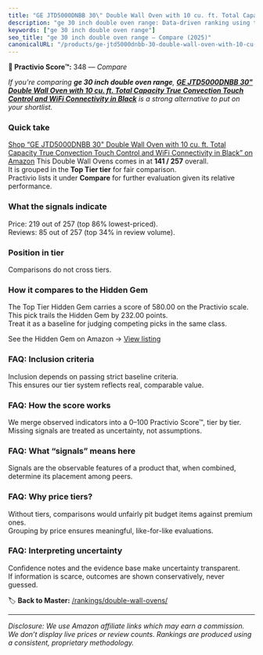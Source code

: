 ```yaml
---
title: "GE JTD5000DNBB 30\" Double Wall Oven with 10 cu. ft. Total Capacity True Convection Touch Control and WiFi Connectivity in Black"
description: "ge 30 inch double oven range: Data-driven ranking using the Practivio Score™. Positioned by quality, value, demand, findability, momentum."
keywords: ["ge 30 inch double oven range"]
seo_title: "ge 30 inch double oven range — Compare (2025)"
canonicalURL: "/products/ge-jtd5000dnbb-30-double-wall-oven-with-10-cu-ft-total-capacity-true-convection-touch-control-and-wifi-connectivity-in-black-B082S3P4XQ/"
---
```


**🛒 Practivio Score™:** 348 — _Compare_


*If you're comparing **ge 30 inch double oven range**, **[GE JTD5000DNBB 30" Double Wall Oven with 10 cu. ft. Total Capacity True Convection Touch Control and WiFi Connectivity in Black](https://www.amazon.com/dp/B082S3P4XQ?tag=practivio-20)** is a strong alternative to put on your shortlist.*
### Quick take
[Shop “GE JTD5000DNBB 30" Double Wall Oven with 10 cu. ft. Total Capacity True Convection Touch Control and WiFi Connectivity in Black” on Amazon](https://www.amazon.com/dp/B082S3P4XQ?tag=practivio-20)
This Double Wall Ovens comes in at **141 / 257** overall.  
It is grouped in the **Top Tier tier** for fair comparison.  
Practivio lists it under **Compare** for further evaluation given its relative performance.

### What the signals indicate
Price: 219 out of 257 (top 86% lowest-priced).  
Reviews: 85 out of 257 (top 34% in review volume).  

### Position in tier
Comparisons do not cross tiers.

### How it compares to the Hidden Gem
The Top Tier Hidden Gem carries a score of 580.00 on the Practivio scale.  
This pick trails the Hidden Gem by 232.00 points.  
Treat it as a baseline for judging competing picks in the same class.  

See the Hidden Gem on Amazon → [View listing](https://www.amazon.com/dp/B00N45FU58?tag=practivio-20)

### FAQ: Inclusion criteria
Inclusion depends on passing strict baseline criteria.  
This ensures our tier system reflects real, comparable value.

### FAQ: How the score works
We merge observed indicators into a 0–100 Practivio Score™, tier by tier.  
Missing signals are treated as uncertainty, not assumptions.

### FAQ: What “signals” means here
Signals are the observable features of a product that, when combined, determine its placement among peers.

### FAQ: Why price tiers?
Without tiers, comparisons would unfairly pit budget items against premium ones.  
Grouping by price ensures meaningful, like-for-like evaluations.

### FAQ: Interpreting uncertainty
Confidence notes and the evidence base make uncertainty transparent.  
If information is scarce, outcomes are shown conservatively, never guessed.

<!-- Missing template for Compare/CompareWithinPriceClass -->


🏷️ **Back to Master:** [/rankings/double-wall-ovens/](/rankings/double-wall-ovens/)

---
_Disclosure: We use Amazon affiliate links which may earn a commission. We don’t display live prices or review counts. Rankings are produced using a consistent, proprietary methodology._
